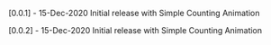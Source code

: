 [0.0.1] - 15-Dec-2020
Initial release with Simple Counting Animation


[0.0.2] - 15-Dec-2020
Initial release with Simple Counting Animation